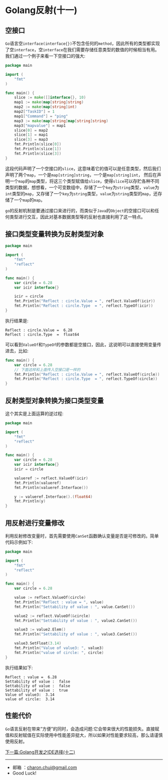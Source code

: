 Golang反射(十一)
===

空接口
---

`Go`语言空`interface(interface{})`不包含任何的`method`，因此所有的类型都实现了空`interface`，空`interface`在我们需要存储任意类型的数值的时候相当有用。我们通过一个例子来看一下空接口的强大:    
```go
package main

import (
	"fmt"
)

func main() {
	slice := make([]interface{}, 10)
	map1 := make(map[string]string)
	map2 := make(map[string]int)
	map2["TaskID"] = 1
	map1["Command"] = "ping"
	map3 := make(map[string]map[string]string)
	map3["mapvalue"] = map1
	slice[0] = map2
	slice[1] = map1
	slice[3] = map3
	fmt.Println(slice[0])
	fmt.Println(slice[1])
	fmt.Println(slice[3])
}
```
这段代码声明了一个空接口的`slice`，这意味着它的值可以是任意类型，然后我们声明了两个`map`，一个是`map[string]string`，一个是`map[string]int`，
然后在声明一个`map`的`map`类型，将这三个类型赋值给`slice`，使得`slice`可以存贮各种不同类型的数据，想想看，一个可变数组中，存储了一个`key`为`string`类型，`value`为`int`类型的`map`，又存储了一个`key`为`string`类型，`value`为`string`类型的`map`，还存储了一个`map`的`map`。

`go`的反射机制是要通过接口来进行的，而类似于`Java`的`Object`的空接口可以和任何类型进行交互，因此对基本数据类型等的反射也直接利用了这一特点。

接口类型变量转换为反射类型对象
---

```go
package main

import (
	"fmt"
	"reflect"
)

func main() {
	var circle = 6.28
	var icir interface{}

	icir = circle
	fmt.Println("Reflect : circle.Value = ", reflect.ValueOf(icir))
	fmt.Println("Reflect : circle.Type  = ", reflect.TypeOf(icir))
}
```
执行结果是:   
```
Reflect : circle.Value =  6.28
Reflect : circle.Type  =  float64
```

可以看到`ValueOf`和`TypeOf`的参数都是空接口，因此，这说明可以直接使用变量传进去，比如:     
```go
func main() {
	var circle = 6.28
	// 下面这样和上面传入空接口是一样的
	fmt.Println("Reflect : circle.Value = ", reflect.ValueOf(circle))
	fmt.Println("Reflect : circle.Type  = ", reflect.TypeOf(circle))
}
```

反射类型对象转换为接口类型变量
---

这个其实是上面运算的逆过程:   
```go
package main

import (
	"fmt"
	"reflect"
)

func main() {
	var circle = 6.28
	var icir interface{}
	icir = circle

	valueref := reflect.ValueOf(icir)
	fmt.Println(valueref)
	fmt.Println(valueref.Interface())

	y := valueref.Interface().(float64)
	fmt.Println(y)
}
```


用反射进行变量修改
---

利用反射修改变量时，首先需要使用`CanSet`函数确认变量是否是可修改的。简单代码示例如下:   
```go
package main

import (
	"fmt"
	"reflect"
)

func main() {
	var circle = 6.28

	value := reflect.ValueOf(circle)
	fmt.Println("Reflect : value = ", value)
	fmt.Println("Settability of value : ", value.CanSet())

	value2 := reflect.ValueOf(&circle)
	fmt.Println("Settability of value : ", value2.CanSet())

	value3 := value2.Elem()
	fmt.Println("Settability of value : ", value3.CanSet())

	value3.SetFloat(3.14)
	fmt.Println("Value of value3: ", value3)
	fmt.Println("value of circle: ", circle)
}
```


执行结果如下:   
```
Reflect : value =  6.28
Settability of value :  false
Settability of value :  false
Settability of value :  true
Value of value3:  3.14
value of circle:  3.14
```



性能代价
---

`Go`语言反射在带来“方便”的同时，会造成问题:它会带来很大的性能损失。直接赋值和反射赋值在实际使用中性能差异挺大，所以如果对性能要求较高，那么请谨慎使用反射。


[下一篇:Golang开发之IDE选择(十二)](https://github.com/CharonChui/GolangStudyNote/blob/master/12.Golang%E5%BC%80%E5%8F%91%E4%B9%8BIDE%E9%80%89%E6%8B%A9(%E5%8D%81%E4%BA%8C).md)

---

- 邮箱 ：charon.chui@gmail.com  
- Good Luck! 
